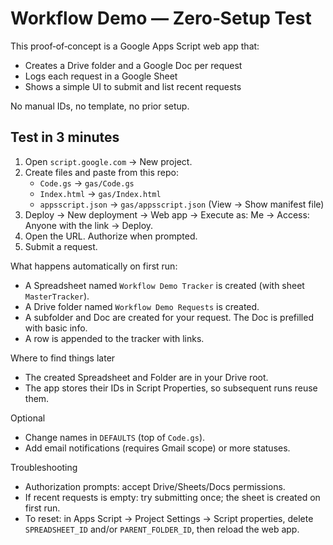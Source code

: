 # Workflow Demo — Zero‑Setup Test

This proof‑of‑concept is a Google Apps Script web app that:
- Creates a Drive folder and a Google Doc per request
- Logs each request in a Google Sheet
- Shows a simple UI to submit and list recent requests

No manual IDs, no template, no prior setup.

## Test in 3 minutes
1. Open `script.google.com` → New project.
2. Create files and paste from this repo:
   - `Code.gs` → `gas/Code.gs`
   - `Index.html` → `gas/Index.html`
   - `appsscript.json` → `gas/appsscript.json` (View → Show manifest file)
3. Deploy → New deployment → Web app → Execute as: Me → Access: Anyone with the link → Deploy.
4. Open the URL. Authorize when prompted.
5. Submit a request.

What happens automatically on first run:
- A Spreadsheet named `Workflow Demo Tracker` is created (with sheet `MasterTracker`).
- A Drive folder named `Workflow Demo Requests` is created.
- A subfolder and Doc are created for your request. The Doc is prefilled with basic info.
- A row is appended to the tracker with links.

Where to find things later
- The created Spreadsheet and Folder are in your Drive root.
- The app stores their IDs in Script Properties, so subsequent runs reuse them.

Optional
- Change names in `DEFAULTS` (top of `Code.gs`).
- Add email notifications (requires Gmail scope) or more statuses.

Troubleshooting
- Authorization prompts: accept Drive/Sheets/Docs permissions.
- If recent requests is empty: try submitting once; the sheet is created on first run.
- To reset: in Apps Script → Project Settings → Script properties, delete `SPREADSHEET_ID` and/or `PARENT_FOLDER_ID`, then reload the web app.
